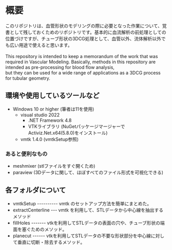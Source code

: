 # 概要
このリポジトリは、血管形状のモデリングの際に必要となった作業について、覚書として残しておくためのリポジトリです。基本的に血流解析の前処理としての位置づけですが、チューブ形状の3DCG処理として、血管以外、流体解析以外でも広い用途で使えると思います。<br>
<br>
This repository is intended to keep a memorandum of the work that was required in Vascular Modeling. Basically, methods in this repository are intended as pre-processing for blood flow analysis,  
but they can be used for a wide range of applications as a 3DCG process for tubular geometry. 

## 環境や使用しているツールなど
* Windows 10 or higher (筆者は11を使用)
    * visual studio 2022
        * .NET Framework 4.8
        * VTKライブラリ (NuGetパッケージマージャーでActiviz.Net.x64(5.8.0)をインストール)
    * vmtk 1.4.0 (vmtkSetup参照)

### あると便利なもの
* meshmixer (stlファイルをすぐ開くため)
* paraview (3Dデータに関して、ほぼすべてのファイル形式を可視化できる)

## 各フォルダについて
 + vmtkSetup      ---------- vmtk のセットアップ方法を簡単にまとめた。
 + extractCenterline --- vmtk を利用して、STLデータから中心線を抽出するメソッド
 + fillHoles    -------  vtkを利用してSTLデータの表面の穴や、チューブ形状の端面を塞ぐためのメソッド。
 + planecut  ------ vtkを利用してSTLデータの不要な形状部分を中心線に対して垂直に切断・除去するメソッド。
 
